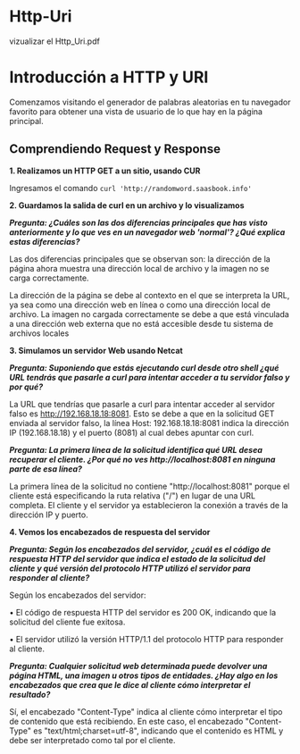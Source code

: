 # Http-Uri
vizualizar el Http_Uri.pdf

# Introducción a HTTP y URI
Comenzamos visitando el generador de palabras aleatorias en tu navegador favorito para obtener una vista de usuario de lo que hay en la página principal.

## Comprendiendo Request y Response
**1. Realizamos un HTTP GET a un sitio, usando CUR**

Ingresamos el comando ``` curl 'http://randomword.saasbook.info' ```

**2. Guardamos la salida de curl en un archivo y lo visualizamos**

***Pregunta: ¿Cuáles son las dos diferencias principales que has visto anteriormente y lo que ves en
un navegador web 'normal'? ¿Qué explica estas diferencias?***

Las dos diferencias principales que se observan son: la dirección de la página ahora muestra una
dirección local de archivo y la imagen no se carga correctamente.

La dirección de la página se debe al contexto en el que se interpreta la URL, ya sea como una
dirección web en línea o como una dirección local de archivo. La imagen no cargada
correctamente se debe a que está vinculada a una dirección web externa que no está accesible desde tu sistema de archivos locales

**3. Simulamos un servidor Web usando Netcat**

***Pregunta: Suponiendo que estás ejecutando curl desde otro shell ¿qué URL tendrás que pasarle
a curl para intentar acceder a tu servidor falso y por qué?***

La URL que tendrías que pasarle a curl para intentar acceder al servidor falso es
http://192.168.18.18:8081. Esto se debe a que en la solicitud GET enviada al servidor falso, la línea
Host: 192.168.18.18:8081 indica la dirección IP (192.168.18.18) y el puerto (8081) al cual debes
apuntar con curl.

***Pregunta: La primera línea de la solicitud identifica qué URL desea recuperar el cliente. ¿Por qué
no ves http://localhost:8081 en ninguna parte de esa línea?***


La primera línea de la solicitud no contiene "http://localhost:8081" porque el cliente está
especificando la ruta relativa ("/") en lugar de una URL completa. El cliente y el servidor ya
establecieron la conexión a través de la dirección IP y puerto.

**4. Vemos los encabezados de respuesta del servidor**

***Pregunta: Según los encabezados del servidor, ¿cuál es el código de respuesta HTTP del servidor
que indica el estado de la solicitud del cliente y qué versión del protocolo HTTP utilizó el servidor
para responder al cliente?***

Según los encabezados del servidor:

• El código de respuesta HTTP del servidor es 200 OK, indicando que la solicitud del cliente
fue exitosa.

• El servidor utilizó la versión HTTP/1.1 del protocolo HTTP para responder al cliente.

***Pregunta: Cualquier solicitud web determinada puede devolver una página HTML, una imagen u
otros tipos de entidades. ¿Hay algo en los encabezados que crea que le dice al cliente cómo
interpretar el resultado?***

Sí, el encabezado "Content-Type" indica al cliente cómo interpretar el tipo de contenido que está
recibiendo. En este caso, el encabezado "Content-Type" es "text/html;charset=utf-8", indicando
que el contenido es HTML y debe ser interpretado como tal por el cliente.








